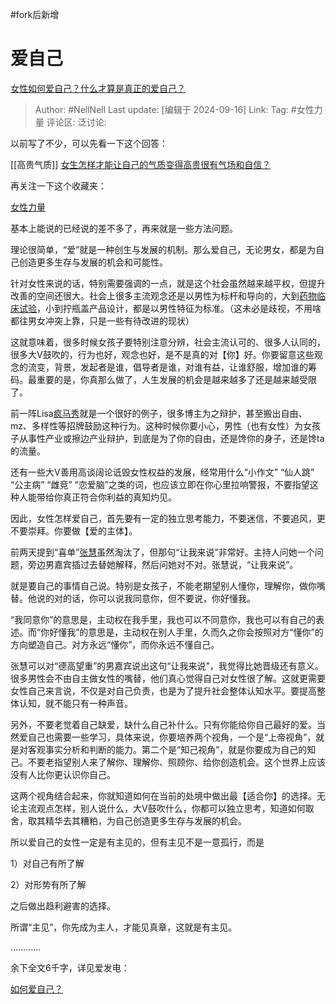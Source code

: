 #fork后新增 

# 爱自己

[女性如何爱自己？什么才算是真正的爱自己？](https://www.zhihu.com/question/662975721/answer/3626766676)

> Author: #NellNell
> Last update: [编辑于 2024-09-16]
> Link:
> Tag: #女性力量 
> 评论区:
> 泛讨论:

以前写了不少，可以先看一下这个回答：

[[高贵气质]] [女生怎样才能让自己的气质变得高贵很有气场和自信？](https://www.zhihu.com/question/297342809/answer/586101469)

再关注一下这个收藏夹：

[女性力量](https://www.zhihu.com/collection/326955627)

基本上能说的已经说的差不多了，再来就是一些方法问题。

理论很简单，“爱”就是一种创生与发展的机制。那么爱自己，无论男女，都是为自己创造更多生存与发展的机会和可能性。

针对女性来说的话，特别需要强调的一点，就是这个社会虽然越来越平权，但提升改善的空间还很大。社会上很多主流观念还是以男性为标杆和导向的，大到[药物临床试验](https://zhida.zhihu.com/search?content_id=689481509&content_type=Answer&match_order=1&q=%E8%8D%AF%E7%89%A9%E4%B8%B4%E5%BA%8A%E8%AF%95%E9%AA%8C&zhida_source=entity)，小到拧瓶盖产品设计，都是以男性特征为标准。（这未必是歧视，不用啥都往男女冲突上靠，只是一些有待改进的现状）

这就意味着，很多时候女孩子要特别注意分辨，社会主流认可的、很多人认同的，很多大V鼓吹的，行为也好，观念也好，是不是真的对【你】好。你要留意这些观念的流变，背景，发起者是谁，倡导者是谁，对谁有益，让谁舒服，增加谁的筹码。最重要的是，你真那么做了，人生发展的机会是越来越多了还是越来越受限了。

前一阵Lisa[疯马秀](https://zhida.zhihu.com/search?content_id=689481509&content_type=Answer&match_order=1&q=%E7%96%AF%E9%A9%AC%E7%A7%80&zhida_source=entity)就是一个很好的例子，很多博主为之辩护，甚至搬出自由、mz、多样性等招牌鼓励这种行为。这种时候你要小心，男性（也有女性）为女孩子从事性产业或擦边产业辩护，到底是为了你的自由，还是馋你的身子，还是馋ta的流量。

还有一些大V善用高谈阔论诋毁女性权益的发展，经常用什么“小作文” “仙人跳” “公主病” “雌竞” “恋爱脑”之类的词，也应该立即在你心里拉响警报，不要指望这种人能带给你真正符合你利益的真知灼见。

因此，女性怎样爱自己，首先要有一定的独立思考能力，不要迷信，不要追风，更不要崇拜。你要做【爱的主体】。

前两天提到“喜单”[张慧](https://www.zhihu.com/pin/1817684580326576128?native=1&scene=share&utm_psn=1819103809051439104)虽然淘汰了，但那句“让我来说”非常好。主持人问她一个问题，旁边男嘉宾插过去替她解释，然后问她对不对。张慧说，“让我来说”。

就是要自己的事情自己说。特别是女孩子，不能老期望别人懂你，理解你，做你嘴替。他说的对的话，你可以说我同意你，但不要说，你好懂我。

“我同意你”的意思是，主动权在我手里，我也可以不同意你，我也可以有自己的表述。而“你好懂我”的意思是，主动权在别人手里，久而久之你会按照对方“懂你”的方向塑造自己。对方永远“懂你”，而你永远不懂自己。

张慧可以对“德高望重”的男嘉宾说出这句“让我来说”，我觉得比她晋级还有意义。很多男性会不由自主做女性的嘴替，他们真心觉得自己对女性很了解。这就更需要女性自己来言说，不仅是对自己负责，也是为了提升社会整体认知水平。要提高整体认知，就不能只有一种声音。

另外，不要老觉着自己缺爱，缺什么自己补什么。只有你能给你自己最好的爱。当然爱自己也需要一些学习，具体来说，你要培养两个视角，一个是“上帝视角”，就是对客观事实分析和判断的能力。第二个是“知己视角”，就是你要成为自己的知己。不要老指望别人来了解你、理解你、照顾你、给你创造机会。这个世界上应该没有人比你更认识你自己。

这两个视角结合起来，你就知道如何在当前的处境中做出最【适合你】的选择。无论主流观点怎样，别人说什么，大V鼓吹什么，你都可以独立思考，知道如何取舍，取其精华去其糟粕，为自己创造更多生存与发展的机会。

所以爱自己的女性一定是有主见的，但有主见不是一意孤行，而是

1）对自己有所了解

2）对形势有所了解

之后做出趋利避害的选择。

所谓“主见”，你先成为主人，才能见真章，这就是有主见。

…………

余下全文6千字，详见爱发电：

[如何爱自己？](https://link.zhihu.com/?target=https%3A//afdian.com/p/dc0fee9e73d111efa67552540025c377)